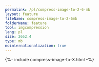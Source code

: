 ```yaml
---
permalink: /pl/compress-image-to-2-6-mb
layout: feature
fileName: compress-image-to-2-6mb
folderName: feature
tool: imgcompression
lang: pl
size: 2662.4
type: mb
nointernationalization: true
---
```

{%- include compress-image-to-X.html -%}
      